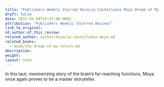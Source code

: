 ```yaml
---
title: "Publishers Weekly Starred Horacio Castellanos Moya Dream of My Return"
draft: false
date: 2015-05-04T19:47:00.000Z
attribution: "Publishers Weekly (Starred Review)"
link_to_original:
nd_author_of_this_review:
related_author: author/horacio-castellanos-moya.md
related_books:
  - book/the-dream-of-my-return.md
description:
weight:
layout: none
---
```

In this taut, mesmerizing story of the brain’s far-reaching functions, Moya once again proves to be a master storyteller.

